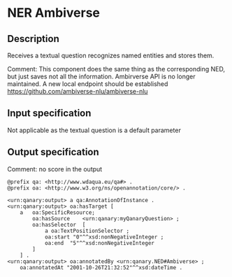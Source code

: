 # NER Ambiverse

## Description

Receives a textual question recognizes named entities and stores them.

Comment: This component does the same thing as the corresponding NED, but just saves not all the information. Ambirverse API is no longer maintained. A new local endpoint should be established https://github.com/ambiverse-nlu/ambiverse-nlu

## Input specification

Not applicable as the textual question is a default parameter

## Output specification

Comment: no score in the output

```ttl
@prefix qa: <http://www.wdaqua.eu/qa#> .
@prefix oa: <http://www.w3.org/ns/openannotation/core/> .

<urn:qanary:output> a qa:AnnotationOfInstance .
<urn:qanary:output> oa:hasTarget [
    a   oa:SpecificResource;
        oa:hasSource    <urn:qanary:myQanaryQuestion> ;
        oa:hasSelector  [
            a oa:TextPositionSelector ;
            oa:start "0"^^xsd:nonNegativeInteger ;
            oa:end  "5"^^xsd:nonNegativeInteger
        ]
    ] .
<urn:qanary:output> oa:annotatedBy <urn:qanary.NED#Ambiverse> ;
    oa:annotatedAt "2001-10-26T21:32:52"^^xsd:dateTime .
```

